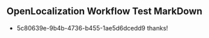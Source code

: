 ## OpenLocalization Workflow Test MarkDown
* 5c80639e-9b4b-4736-b455-1ae5d6dcedd9 thanks!

<!--HONumber=Jul16_HO3-->


